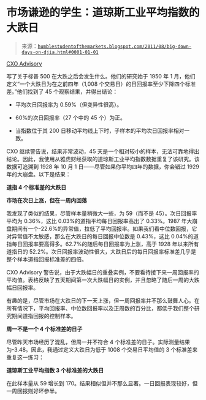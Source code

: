 <!--yml

类别：未分类

日期：2024-05-18 04:17:33

-->

# 市场谦逊的学生：道琼斯工业平均指数的大跌日

> 来源：[`humblestudentofthemarkets.blogspot.com/2011/08/big-down-days-on-djia.html#0001-01-01`](https://humblestudentofthemarkets.blogspot.com/2011/08/big-down-days-on-djia.html#0001-01-01)

[CXO Advisory](http://www.cxoadvisory.com/15589/technical-trading/day-after-big-down-days/)

写了关于标普 500 在大跌之后会发生什么。他们的研究始于 1950 年 1 月，他们定义“一个大跌日为在之前四年（1,008 个交易日）的日回报率至少下降四个标准差。”他们找到了 45 个观察结果，并得出结论：

+   平均次日回报率为 0.59%（但变异性很高）。

+   60%的次日回报率（27 个中的 45 个）为正。

+   当指数位于其 200 日移动平均线上下时，子样本的平均次日回报率相对一致。

CXO 继续警告说，结果非常波动，45 天是一个相对较小的样本，无法可靠地得出结论。因此，我使用从雅虎财经获取的道琼斯工业平均指数数据重复了该研究。该数据可追溯到 1928 年 10 月 1 日——尽管如果你平均四年的数据，你会错过 1929 年的大崩盘。以下是结果：

**道指 4 个标准差的大跌日**

**市场在次日上涨，但在一周内回落**

我发现了类似的结果，尽管样本量稍微大一些，为 59（而不是 45）。次日回报率平均为 0.36%，这比 0.03%的道指平均每日回报率高出了 0.33%。1987 年大崩盘期间有一个-22.6%的异常值，拉低了平均回报率。如果我们看中位数回报，它对异常值不太敏感，那么在大跌日的每日回报中位数是 0.43%，这比 0.04%的道指每日回报率要高得多。62.7%的随后每日回报率为上涨，高于 1928 年以来所有道指日的 52.2%。次日回报率波动性很大，大跌日后的每日回报率标准差几乎是整个样本道指回报标准差的四倍。

CXO Advisory 警告说，由于大跌幅日的重叠实例，不要看待接下来一周回报率的平均值。表格反映了五天期间第一次大跌幅日的实例，并且忽略了随后一周的大跌幅日回报率。

有趣的是，尽管市场在大跌日的下一天上涨，但一周回报率并不那么鼓舞人心。在所有情况下，平均回报率、中位数回报率以及正周数的百分比，都低于我们整个研究期间道指回报的控制样本。

**周一不是一个 4 个标准差的日子**

尽管昨天市场经历了混乱，但周一并不符合 4 个标准差的日子。实际测量结果为-3.48。因此，我通过定义大跌日为低于 1008 个交易日平均值的 3 个标准差来重复这一练习：

**道琼斯工业平均指数 3 个标准差的大跌日**

在此样本量从 59 增长到 170。结果相似但并不那么显著。一日回报表现较好，但一周回报则好坏参半。

